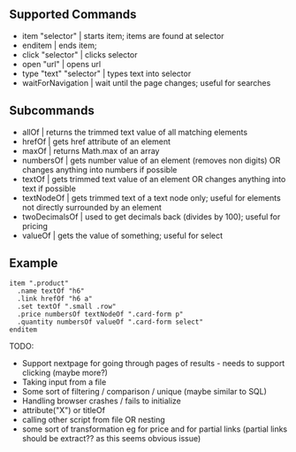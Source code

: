 Supported Commands
--------------------------

* item "selector"             | starts item; items are found at selector
* enditem                     | ends item;
* click "selector"            | clicks selector
* open "url"                  | opens url
* type "text" "selector"      | types text into selector
* waitForNavigation           | wait until the page changes; useful for searches

Subcommands
--------------------------

* allOf                       | returns the trimmed text value of all matching elements
* hrefOf                      | gets href attribute of an element
* maxOf                       | returns Math.max of an array
* numbersOf                   | gets number value of an element (removes non digits) OR changes anything into numbers if possible
* textOf                      | gets trimmed text value of an element  OR changes anything into text if possible
* textNodeOf                  | gets trimmed text of a text node only; useful for elements not directly surrounded by an element
* twoDecimalsOf               | used to get decimals back (divides by 100); useful for pricing
* valueOf                     | gets the value of something; useful for select


Example
------------------

```
item ".product"
  .name textOf "h6"
  .link hrefOf "h6 a"
  .set textOf ".small .row"
  .price numbersOf textNodeOf ".card-form p"
  .quantity numbersOf valueOf ".card-form select"
enditem
```



TODO:

* Support nextpage for going through pages of results - needs to support clicking (maybe more?)
* Taking input from a file
* Some sort of filtering / comparison / unique (maybe similar to SQL)
* Handling browser crashes / fails to initialize
* attribute("X") or titleOf
* calling other script from file OR nesting
* some sort of transformation eg for price and for partial links (partial links should be extract?? as this seems obvious issue)